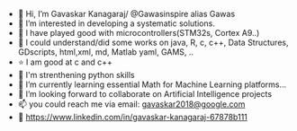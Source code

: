 - 👋 Hi, I’m Gavaskar Kanagaraj/ @Gawasinspire alias Gawas 
- 👀 I’m interested in developing a systematic solutions.
- :wrench:  I have played good with microcontrollers(STM32s, Cortex A9..)
- :thinking: I could understand/did some works on java, R, c, c++, Data Structures, GDscripts, html,xml, md, Matlab yaml, GAMS, ..
- :star: I am good at c and c++
- :muscle: I'm strenthening python skills 
- 🌱 I’m currently learning essential Math for Machine Learning platforms...
- 💞️ I’m looking forward to collaborate on Artificial Intelligence projects
- 📫 you could reach me via email: gavaskar2018@google.com
- :office: https://www.linkedin.com/in/gavaskar-kanagaraj-67878b111
<!---
Gawasinspire/Gawasinspire is a ✨ special ✨ repository because its `README.md` (this file) appears on your GitHub profile.
You can click the Preview link to take a look at your changes.
--->
